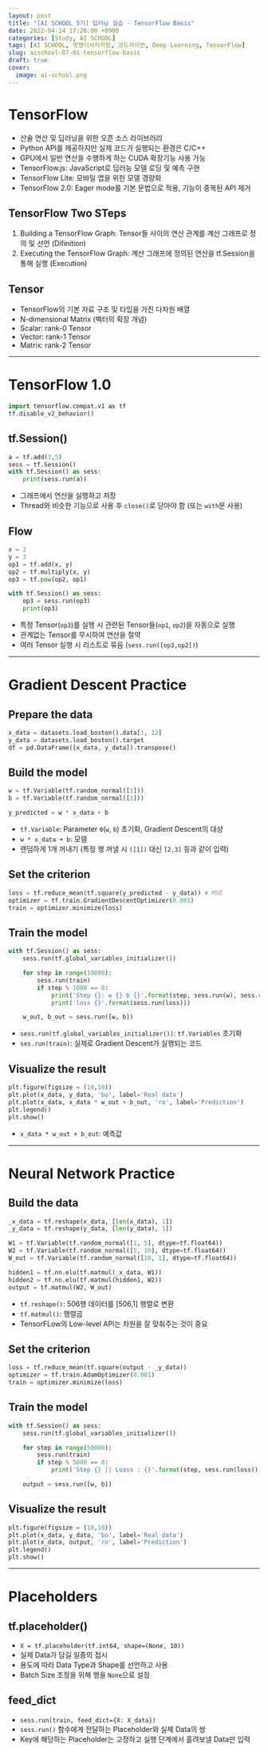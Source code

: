 ```yaml
---
layout: post
title: "[AI SCHOOL 5기] 딥러닝 실습 - TensorFlow Basic"
date: 2022-04-14 17:28:00 +0900
categories: [Study, AI SCHOOL]
tags: [AI SCHOOL, 멋쟁이사자처럼, 코드라이언, Deep Learning, TensorFlow]
slug: aischool-07-01-tensorflow-basic
draft: true
cover:
  image: ai-school.png
---
```


# TensorFlow
- 산술 연산 및 딥러닝을 위한 오픈 소스 라이브러리
- Python API를 제공하지만 실제 코드가 실행되는 환경은 C/C++
- GPU에서 일반 연산을 수행하게 하는 CUDA 확장기능 사용 가능
- TensorFlow.js: JavaScript로 딥러능 모델 로딩 및 예측 구현
- TensorFlow Lite: 모바일 앱을 위한 모델 경량화
- TensorFlow 2.0: Eager mode를 기본 문법으로 적용, 기능이 중복된 API 제거

## TensorFlow Two STeps
1. Building a TensorFlow Graph: Tensor들 사이의 연산 관계를 계산 그래프로 정의 및 선언 (Difinition)
2. Executing the TensorFlow Graph: 계산 그래프에 정의된 연산을 tf.Session을 통해 실행 (Execution)

## Tensor
- TensorFlow의 기본 자료 구조 및 타입을 가진 다차원 배열
- N-dimensional Matrix (벡터의 확장 개념)
- Scalar: rank-0 Tensor
- Vector: rank-1 Tensor
- Matrix: rank-2 Tensor

---

# TensorFlow 1.0

```python
import tensorflow.compat.v1 as tf
tf.disable_v2_behavior()
```

## tf.Session()

```python
a = tf.add(3,5)
sess = tf.Session()
with tf.Session() as sess:
    print(sess.run(a))
```

- 그래프에서 연산을 실행하고 저장
- Thread와 비슷한 기능으로 사용 후 `close()`로 닫아야 함 (또는 `with`문 사용)

## Flow

```python
x = 2
y = 3
op1 = tf.add(x, y)
op2 = tf.multiply(x, y)
op3 = tf.pow(op2, op1)

with tf.Session() as sess:
    op3 = sess.run(op3)
    print(op3)
```

- 특정 Tensor(`op3`)를 실행 시 관련된 Tensor들(`op1`, `op2`)을 자동으로 실행
- 관계없는 Tensor를 무시하여 연산을 절약
- 여러 Tensor 실행 시 리스트로 묶음 (`sess.run([op3,op2])`)

---

# Gradient Descent Practice

## Prepare the data

```python
x_data = datasets.load_boston().data[:, 12]
y_data = datasets.load_boston().target
df = pd.DataFrame([x_data, y_data]).transpose()
```

## Build the model

```python
w = tf.Variable(tf.random_normal([1]))
b = tf.Variable(tf.random_normal([1]))

y_predicted = w * x_data + b
```

- `tf.Variable`: Parameter `θ`(`w`, `b`) 초기화, Gradient Descent의 대상
- `w * x_data + b`: 모델
- 랜덤하게 1개 꺼내기 (특정 행 꺼낼 시 `([1])` 대신 `[2,3]` 등과 같이 입력)

## Set the criterion

```python
loss = tf.reduce_mean(tf.square(y_predicted - y_data)) # MSE
optimizer = tf.train.GradientDescentOptimizer(0.001)
train = optimizer.minimize(loss)
```

## Train the model

```python
with tf.Session() as sess:
    sess.run(tf.global_variables_initializer())

    for step in range(10000):
        sess.run(train)
        if step % 1000 == 0:
            print('Step {}: w {} b {}'.format(step, sess.run(w), sess.run(b)))
            print('loss {}'.format(sess.run(loss)))

    w_out, b_out = sess.run([w, b])
```

- `sess.run(tf.global_variables_initializer())`: `tf.Variables` 초기화
- `ses.run(train)`: 실제로 Gradient Descent가 실행되는 코드

## Visualize the result

```python
plt.figure(figsize = (10,10))
plt.plot(x_data, y_data, 'bo', label='Real data')
plt.plot(x_data, x_data * w_out + b_out, 'ro', label='Prediction')
plt.legend()
plt.show()
```

- `x_data * w_out + b_out`: 예측값

<!-- ![gradient-graph]() -->

---

# Neural Network Practice

## Build the data

```python
_x_data = tf.reshape(x_data, [len(x_data), 1])
_y_data = tf.reshape(y_data, [len(y_data), 1])

W1 = tf.Variable(tf.random_normal([1, 5], dtype=tf.float64))
W2 = tf.Variable(tf.random_normal([5, 10], dtype=tf.float64))
W_out = tf.Variable(tf.random_normal([10, 1], dtype=tf.float64))

hidden1 = tf.nn.elu(tf.matmul(_x_data, W1))
hidden2 = tf.nn.elu(tf.matmul(hidden1, W2))
output = tf.matmul(W2, W_out)
```

- `tf.reshape()`: 506행 데이터를 [506,1] 행렬로 변환
- `tf.matmul()`: 행렬곱
- TensorFLow의 Low-level API는 차원을 잘 맞춰주는 것이 중요

## Set the criterion

```python
loss = tf.reduce_mean(tf.square(output - _y_data))
optimizer = tf.train.AdamOptimizer(0.001)
train = optimizer.minimize(loss)
```

## Train the model

```python
with tf.Session() as sess:
    sess.run(tf.global_variables_initializer())

    for step in range(50000):
        sess.run(train)
        if step % 5000 == 0:
            print('Step {} || Loass : {}'.format(step, sess.run(loss)))

    output = sess.run([w, b])
```

## Visualize the result

```python
plt.figure(figsize = (10,10))
plt.plot(x_data, y_data, 'bo', label='Real data')
plt.plot(x_data, output, 'ro', label='Prediction')
plt.legend()
plt.show()
```

<!-- ![neural-graph]() -->

---

# Placeholders

## tf.placeholder()
- `X = tf.placeholder(tf.int64, shape=(None, 10))`
- 실제 Data가 담길 일종의 접시
- 용도에 따라 Data Type과 Shape를 선언하고 사용
- Batch Size 조정을 위해 행을 `None`으로 설정

## feed_dict
- `sess.run(train, feed_dict={X: X_data})`
- `sess.run()` 함수에게 전달하는 Placeholder와 실제 Data의 쌍
- Key에 해당하는 Placeholder는 고정하고 실행 단계에서 흘려보낼 Data만 입력